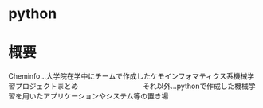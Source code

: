 # python
# 概要
Cheminfo…大学院在学中にチームで作成したケモインフォマティクス系機械学習プロジェクトまとめ
　　　　　　　　　それ以外…pythonで作成した機械学習を用いたアプリケーションやシステム等の置き場
